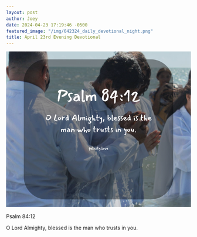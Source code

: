 ```yaml
---
layout: post
author: Joey
date: 2024-04-23 17:19:46 -0500
featured_image: "/img/042324_daily_devotional_night.png"
title: April 23rd Evening Devotional
---
```


[![April 23rd 2024 - Evening Devotional](/img/042324_daily_devotional_night.png)](/img/042324_daily_devotional_night.png)

Psalm 84:12

O Lord Almighty, blessed is the man who trusts in you.